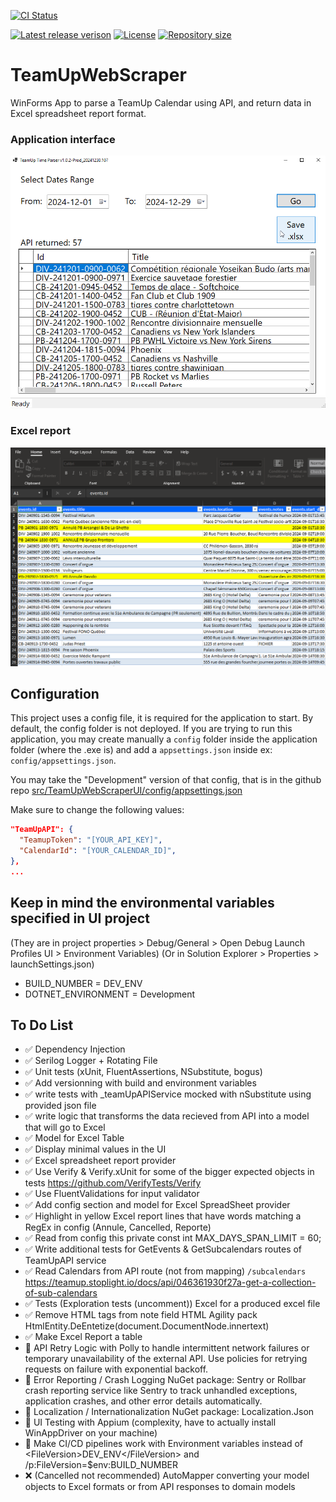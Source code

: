 ﻿[![CI Status](https://github.com/Habilya/TeamUpWebScraper/actions/workflows/dotnet-desktop.yml/badge.svg?branch=main)](https://github.com/Habilya/TeamUpWebScraper/actions/workflows/dotnet-desktop.yml?query=branch%3Amain)

[![Latest release verison](https://img.shields.io/github/v/release/Habilya/TeamUpWebScraper)](https://github.com/Habilya/TeamUpWebScraper/releases)
[![License](https://img.shields.io/github/license/Habilya/TeamUpWebScraper)](https://github.com/Habilya/TeamUpWebScraper/blob/main/LICENSE)
[![Repository size](https://img.shields.io/github/repo-size/Habilya/TeamUpWebScraper)](https://github.com/Habilya/TeamUpWebScraper)


# TeamUpWebScraper

WinForms App to parse a TeamUp Calendar using API,
and return data in Excel spreadsheet report format.

### Application interface
![Main dashboard screen featuring all the controls](screenshots/Winform1.png)
### Excel report
![screenshot of Excel report file](screenshots/ExcelReport.png)

## Configuration
This project uses a config file, it is required for the application to start.
By default, the config folder is not deployed. If you are trying to run this application,
you may create manually a `config` folder inside the application folder (where the .exe is)
and add a `appsettings.json` inside ex: `config/appsettings.json`.

You may take the "Development" version of that config, that is in the github repo
[src/TeamUpWebScraperUI/config/appsettings.json](./src/TeamUpWebScraperUI/config/appsettings.json)

Make sure to change the following values:
```json
"TeamUpAPI": {
  "TeamupToken": "[YOUR_API_KEY]",
  "CalendarId": "[YOUR_CALENDAR_ID]",
},
...
```

## Keep in mind the environmental variables specified in UI project
(They are in project properties > Debug/General > Open Debug Launch Profiles UI > Environment Variables)
(Or in Solution Explorer > Properties > launchSettings.json)
* BUILD_NUMBER = DEV_ENV
* DOTNET_ENVIRONMENT = Development


## To Do List

- ✅ Dependency Injection
- ✅ Serilog Logger + Rotating File
- ✅ Unit tests (xUnit, FluentAssertions, NSubstitute, bogus)
- ✅ Add versionning with build and environment variables
- ✅ write tests with _teamUpAPIService mocked with nSubstitute using provided json file
- ✅ write logic that transforms the data recieved from API into a model that will go to Excel
- ✅ Model for Excel Table
- ✅ Display minimal values in the UI
- ✅ Excel spreadsheet report provider
- ✅ Use Verify & Verify.xUnit for some of the bigger expected objects in tests https://github.com/VerifyTests/Verify
- ✅ Use FluentValidations for input validator
- ✅ Add config section and model for Excel SpreadSheet provider
- ✅ Highlight in yellow Excel report lines that have words matching a RegEx in config (Annule, Cancelled, Reporte)
- ✅ Read from config this private const int MAX_DAYS_SPAN_LIMIT = 60;
- ✅ Write additional tests for GetEvents & GetSubcalendars routes of TeamUpAPI service
- ✅ Read Calendars from API route (not from mapping)  `/subcalendars` https://teamup.stoplight.io/docs/api/046361930f27a-get-a-collection-of-sub-calendars
- ✅ Tests (Exploration tests (uncomment)) Excel for a produced excel file
- ✅ Remove HTML tags from note field HTML Agility pack  HtmlEntity.DeEntetize(document.DocumentNode.innertext)
- ✅ Make Excel Report a table
- 🔲 API Retry Logic with Polly to handle intermittent network failures or temporary unavailability of the external API. Use policies for retrying requests on failure with exponential backoff.
- 🔲 Error Reporting / Crash Logging NuGet package: Sentry or Rollbar crash reporting service like Sentry to track unhandled exceptions, application crashes, and other error details automatically.
- 🔲 Localization / Internationalization  NuGet package: Localization.Json 
- 🔲 UI Testing with Appium (complexity, have to actually install WinAppDriver on your machine)
- 🔲 Make CI/CD pipelines work with Environment variables instead of \<FileVersion>DEV_ENV\</FileVersion>  and /p:FileVersion=$env:BUILD_NUMBER
- ❌ (Cancelled not recommended) AutoMapper converting your model objects to Excel formats or from API responses to domain models
